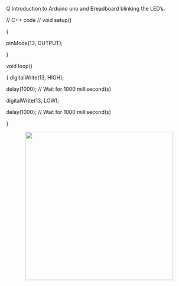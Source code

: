 Q Introduction to Arduino uno and Breadboard blinking the LED’s.

// C++ code
//
void setup()

{

  pinMode(13, OUTPUT);
  
}

void loop()

{
  digitalWrite(13, HIGH);
  
  delay(1000); // Wait for 1000 millisecond(s)
  
  digitalWrite(13, LOW);
  
  delay(1000); // Wait for 1000 millisecond(s)
  
}

<p align="center"><a href="https://githu.com"><img src="https://graph.org/file/665fde4492fa3b20a48d0-4a03dca46fa5577aac.jpg" width="400"></a></p>
